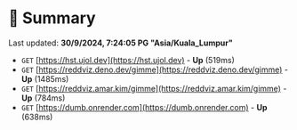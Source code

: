 # 📖 Summary
Last updated: **30/9/2024, 7:24:05 PG "Asia/Kuala_Lumpur"**

- `GET` [https://hst.ujol.dev](https://hst.ujol.dev) - **Up** (519ms)
- `GET` [https://reddviz.deno.dev/gimme](https://reddviz.deno.dev/gimme) - **Up** (1485ms)
- `GET` [https://reddviz.amar.kim/gimme](https://reddviz.amar.kim/gimme) - **Up** (784ms)
- `GET` [https://dumb.onrender.com](https://dumb.onrender.com) - **Up** (638ms)
